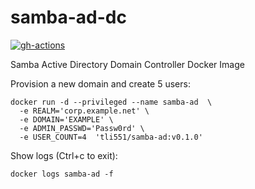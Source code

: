 # samba-ad-dc

[![gh-actions](https://github.com/tongli01/samba-ad-dc/actions/workflows/ubuntu-image.yml/badge.svg)](https://github.com/litong01/samba-ad-dc/actions/workflows/ubuntu-image.yml)

Samba Active Directory Domain Controller Docker Image

Provision a new domain and create 5 users:
```
docker run -d --privileged --name samba-ad  \
  -e REALM='corp.example.net' \
  -e DOMAIN='EXAMPLE' \
  -e ADMIN_PASSWD='Passw0rd' \
  -e USER_COUNT=4  'tli551/samba-ad:v0.1.0'
```

Show logs (Ctrl+c to exit):
```
docker logs samba-ad -f
```
